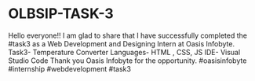 # OLBSIP-TASK-3
Hello everyone!! I am glad to share that I have successfully completed the #task3 as a Web Development and Designing Intern at Oasis Infobyte. Task3- Temperature Converter Languages- HTML , CSS, JS IDE- Visual Studio Code  Thank you Oasis Infobyte for the opportunity. #oasisinfobyte #internship #webdevelopment #task3
